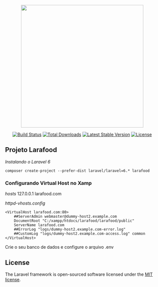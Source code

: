 <p align="center"><a href="https://laravel.com" target="_blank"><img src="https://raw.githubusercontent.com/laravel/art/master/logo-lockup/5%20SVG/2%20CMYK/1%20Full%20Color/laravel-logolockup-cmyk-red.svg" width="400"></a></p>

<p align="center">
<a href="https://travis-ci.org/laravel/framework"><img src="https://travis-ci.org/laravel/framework.svg" alt="Build Status"></a>
<a href="https://packagist.org/packages/laravel/framework"><img src="https://poser.pugx.org/laravel/framework/d/total.svg" alt="Total Downloads"></a>
<a href="https://packagist.org/packages/laravel/framework"><img src="https://poser.pugx.org/laravel/framework/v/stable.svg" alt="Latest Stable Version"></a>
<a href="https://packagist.org/packages/laravel/framework"><img src="https://poser.pugx.org/laravel/framework/license.svg" alt="License"></a>
</p>

## Projeto Larafood

*Instalando o Laravel 6*
```
composer create-project --prefer-dist laravel/laravel=6.* larafood
```

### Configurando Virtual Host no Xamp

_hosts_
127.0.0.1 larafood.com

_httpd-vhosts.config_
```
<VirtualHost larafood.com:80>
    ##ServerAdmin webmaster@dummy-host2.example.com
    DocumentRoot "C:/xampp/htdocs/larafood/larafood/public"
    ServerName larafood.com
    ##ErrorLog "logs/dummy-host2.example.com-error.log"
    ##CustomLog "logs/dummy-host2.example.com-access.log" common
</VirtualHost>
```
Crie o seu banco de dados e configure o arquivo .env


## License
The Laravel framework is open-sourced software licensed under the [MIT license](https://opensource.org/licenses/MIT).
